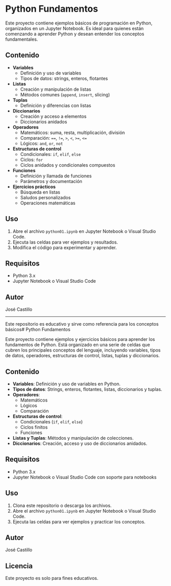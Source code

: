 # Python Fundamentos

Este proyecto contiene ejemplos básicos de programación en Python, organizados en un Jupyter Notebook. Es ideal para quienes están comenzando a aprender Python y desean entender los conceptos fundamentales.

## Contenido

- **Variables**
  - Definición y uso de variables
  - Tipos de datos: strings, enteros, flotantes
- **Listas**
  - Creación y manipulación de listas
  - Métodos comunes (`append`, `insert`, slicing)
- **Tuplas**
  - Definición y diferencias con listas
- **Diccionarios**
  - Creación y acceso a elementos
  - Diccionarios anidados
- **Operadores**
  - Matemáticos: suma, resta, multiplicación, división
  - Comparación: `==`, `!=`, `>`, `<`, `>=`, `<=`
  - Lógicos: `and`, `or`, `not`
- **Estructuras de control**
  - Condicionales: `if`, `elif`, `else`
  - Ciclos: `for`
  - Ciclos anidados y condicionales compuestos
- **Funciones**
  - Definición y llamada de funciones
  - Parámetros y documentación
- **Ejercicios prácticos**
  - Búsqueda en listas
  - Saludos personalizados
  - Operaciones matemáticas

## Uso

1. Abre el archivo `python01.ipynb` en Jupyter Notebook o Visual Studio Code.
2. Ejecuta las celdas para ver ejemplos y resultados.
3. Modifica el código para experimentar y aprender.

## Requisitos

- Python 3.x
- Jupyter Notebook o Visual Studio Code

## Autor

José Castillo

---

Este repositorio es educativo y sirve como referencia para los conceptos básicos# Python Fundamentos

Este proyecto contiene ejemplos y ejercicios básicos para aprender los fundamentos de Python. Está organizado en una serie de celdas que cubren los principales conceptos del lenguaje, incluyendo variables, tipos de datos, operadores, estructuras de control, listas, tuplas y diccionarios.

## Contenido

- **Variables**: Definición y uso de variables en Python.
- **Tipos de datos**: Strings, enteros, flotantes, listas, diccionarios y tuplas.
- **Operadores**:
  - Matemáticos
  - Lógicos
  - Comparación
- **Estructuras de control**:
  - Condicionales (`if`, `elif`, `else`)
  - Ciclos finitos
  - Funciones
- **Listas y Tuplas**: Métodos y manipulación de colecciones.
- **Diccionarios**: Creación, acceso y uso de diccionarios anidados.

## Requisitos

- Python 3.x
- Jupyter Notebook o Visual Studio Code con soporte para notebooks

## Uso

1. Clona este repositorio o descarga los archivos.
2. Abre el archivo `python01.ipynb` en Jupyter Notebook o Visual Studio Code.
3. Ejecuta las celdas para ver ejemplos y practicar los conceptos.

## Autor

José Castillo

## Licencia

Este proyecto es solo para fines educativos.